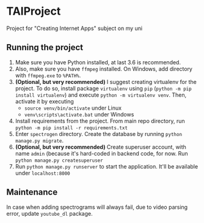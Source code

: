 # TAIProject
Project for "Creating Internet Apps" subject on my uni

## Running the project

1. Make sure you have Python installed, at last 3.6 is recommended.
2. Also, make sure you have `ffmpeg` installed. On Windows, add directory with `ffmpeg.exe` to `%PATH%`.
3. **(Optional, but very recommended)** I suggest creating virtualenv for the project. To do so, install package `virtualenv` using `pip` (`python -m pip install virtualenv`) and execute `python -m virtualenv venv`. Then, activate it by executing
    * `source venv/bin/activate` under Linux
    * `venv\scripts\activate.bat` under Windows
4. Install requirements from the project. From main repo directory, run `python -m pip install -r requirements.txt`
5. Enter `spectrogen` directory. Create the database by running `python manage.py migrate`.
6. **(Optional, but very recommended)** Create superuser account, with name `admin` (because it's hard-coded in backend code, for now. Run `python manage.py createsuperuser`
7. Run `python manage.py runserver` to start the application. It'll be available under `localhost:8000`

## Maintenance

In case when adding spectrograms will always fail, due to video parsing error, update `youtube_dl` package.